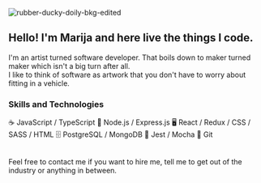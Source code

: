 ![rubber-ducky-doily-bkg-edited](https://github.com/Marija-Kov/marija-kov/assets/96353043/f41fcb9f-a18a-41f2-93cb-5e4473bae23a)

## Hello! I'm Marija and here live the things I code.

I'm an artist turned software developer. That boils down to maker turned maker which isn't a big turn after all. 
<br>
I like to think of software as artwork that you don't have to worry about fitting in a vehicle.
<br>

### Skills and Technologies

☕ JavaScript / TypeScript
💠 Node.js / Express.js
🖥️ React / Redux / CSS / SASS / HTML
🗄️ PostgreSQL / MongoDB
🧪 Jest / Mocha
🐙 Git

<br>
Feel free to contact me if you want to hire me, tell me to get out of the industry or anything in between.
